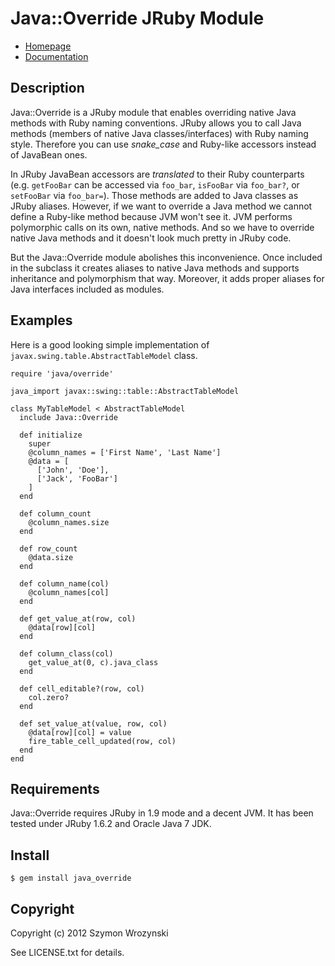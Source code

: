 Java::Override JRuby Module
===========================

* [Homepage](https://rubygems.org/gems/java_override)
* [Documentation](https://github.com/szw/java_override/blob/master/README.md)

Description
-----------

Java::Override is a JRuby module that enables overriding native Java methods with Ruby
naming conventions. JRuby allows you to call Java methods (members of native Java
classes/interfaces) with Ruby naming style. Therefore you can use *snake_case* and
Ruby-like accessors instead of JavaBean ones.

In JRuby JavaBean accessors are *translated* to their Ruby counterparts (e.g.
<code>getFooBar</code> can be accessed via <code>foo\_bar</code>, <code>isFooBar</code>
via <code>foo\_bar?</code>, or <code>setFooBar</code> via <code>foo\_bar=</code>). Those
methods are added to Java classes as JRuby aliases.  However, if we want to override
a Java method we cannot define a Ruby-like method because JVM won't see it. JVM performs
polymorphic calls on its own, native methods.  And so we have to override native Java
methods and it doesn't look much pretty in JRuby code.

But the Java::Override module abolishes this inconvenience. Once included in the subclass
it creates aliases to native Java methods and supports inheritance and polymorphism that
way.  Moreover, it adds proper aliases for Java interfaces included as modules.

Examples
--------

Here is a good looking simple implementation of
<code>javax.swing.table.AbstractTableModel</code> class.

    require 'java/override'

    java_import javax::swing::table::AbstractTableModel

    class MyTableModel < AbstractTableModel
      include Java::Override

      def initialize
        super
        @column_names = ['First Name', 'Last Name']
        @data = [
          ['John', 'Doe'],
          ['Jack', 'FooBar']
        ]
      end

      def column_count
        @column_names.size
      end

      def row_count
        @data.size
      end

      def column_name(col)
        @column_names[col]
      end

      def get_value_at(row, col)
        @data[row][col]
      end

      def column_class(col)
        get_value_at(0, c).java_class
      end

      def cell_editable?(row, col)
        col.zero?
      end

      def set_value_at(value, row, col)
        @data[row][col] = value
        fire_table_cell_updated(row, col)
      end
    end

Requirements
------------

Java::Override requires JRuby in 1.9 mode and a decent JVM. It has been tested under
JRuby&nbsp;1.6.2 and Oracle Java&nbsp;7 JDK.

Install
-------

    $ gem install java_override

Copyright
---------

Copyright (c) 2012 Szymon Wrozynski

See LICENSE.txt for details.
